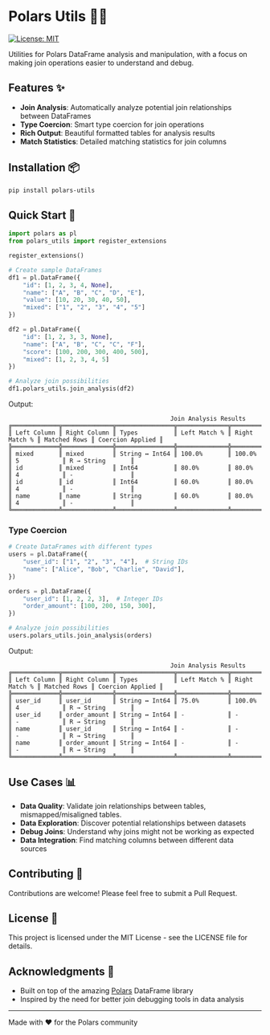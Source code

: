 # Polars Utils 🐻‍❄️

[![License: MIT](https://img.shields.io/badge/License-MIT-yellow.svg)](https://opensource.org/licenses/MIT)

Utilities for Polars DataFrame analysis and manipulation, with a focus on making join operations easier to understand and debug.

## Features ✨

- **Join Analysis**: Automatically analyze potential join relationships between DataFrames
- **Type Coercion**: Smart type coercion for join operations
- **Rich Output**: Beautiful formatted tables for analysis results
- **Match Statistics**: Detailed matching statistics for join columns

## Installation 📦

```bash
pip install polars-utils
```

## Quick Start 🚀

```python
import polars as pl
from polars_utils import register_extensions

register_extensions()

# Create sample DataFrames
df1 = pl.DataFrame({
    "id": [1, 2, 3, 4, None],
    "name": ["A", "B", "C", "D", "E"],
    "value": [10, 20, 30, 40, 50],
    "mixed": ["1", "2", "3", "4", "5"]
})

df2 = pl.DataFrame({
    "id": [1, 2, 3, 3, None],
    "name": ["A", "B", "C", "C", "F"],
    "score": [100, 200, 300, 400, 500],
    "mixed": [1, 2, 3, 4, 5]
})

# Analyze join possibilities
df1.polars_utils.join_analysis(df2)
```

Output:
```
                                             Join Analysis Results                                              
╔═════════════╦══════════════╦════════════════╦══════════════╦═══════════════╦══════════════╦══════════════════╗
║ Left Column ║ Right Column ║ Types          ║ Left Match % ║ Right Match % ║ Matched Rows ║ Coercion Applied ║
╠═════════════╬══════════════╬════════════════╬══════════════╬═══════════════╬══════════════╬══════════════════╣
║ mixed       ║ mixed        ║ String ↔ Int64 ║ 100.0%       ║ 100.0%        ║ 5            ║ R → String       ║
║ id          ║ mixed        ║ Int64          ║ 80.0%        ║ 80.0%         ║ 4            ║ -                ║
║ id          ║ id           ║ Int64          ║ 60.0%        ║ 80.0%         ║ 4            ║ -                ║
║ name        ║ name         ║ String         ║ 60.0%        ║ 80.0%         ║ 4            ║ -                ║
╚═════════════╩══════════════╩════════════════╩══════════════╩═══════════════╩══════════════╩══════════════════╝
```


### Type Coercion

```python
# Create DataFrames with different types
users = pl.DataFrame({
    "user_id": ["1", "2", "3", "4"],  # String IDs
    "name": ["Alice", "Bob", "Charlie", "David"],
})

orders = pl.DataFrame({
    "user_id": [1, 2, 2, 3],  # Integer IDs
    "order_amount": [100, 200, 150, 300],
})

# Analyze join possibilities
users.polars_utils.join_analysis(orders)
```

Output:
```
                                             Join Analysis Results                                              
╔═════════════╦══════════════╦════════════════╦══════════════╦═══════════════╦══════════════╦══════════════════╗
║ Left Column ║ Right Column ║ Types          ║ Left Match % ║ Right Match % ║ Matched Rows ║ Coercion Applied ║
╠═════════════╬══════════════╬════════════════╬══════════════╬═══════════════╬══════════════╬══════════════════╣
║ user_id     ║ user_id      ║ String ↔ Int64 ║ 75.0%        ║ 100.0%        ║ 4            ║ R → String       ║
║ user_id     ║ order_amount ║ String ↔ Int64 ║ -            ║ -             ║ -            ║ R → String       ║
║ name        ║ user_id      ║ String ↔ Int64 ║ -            ║ -             ║ -            ║ R → String       ║
║ name        ║ order_amount ║ String ↔ Int64 ║ -            ║ -             ║ -            ║ R → String       ║
╚═════════════╩══════════════╩════════════════╩══════════════╩═══════════════╩══════════════╩══════════════════╝
```

## Use Cases 📊

- **Data Quality**: Validate join relationships between tables, mismapped/misaligned tables.
- **Data Exploration**: Discover potential relationships between datasets
- **Debug Joins**: Understand why joins might not be working as expected
- **Data Integration**: Find matching columns between different data sources

## Contributing 🤝

Contributions are welcome! Please feel free to submit a Pull Request.

## License 📄

This project is licensed under the MIT License - see the LICENSE file for details.

## Acknowledgments 🙏

- Built on top of the amazing [Polars](https://github.com/pola-rs/polars) DataFrame library
- Inspired by the need for better join debugging tools in data analysis

---
Made with ❤️ for the Polars community
